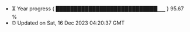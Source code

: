 - ⏳ Year progress { ████████████████████████████▁▁ } 95.67 %
- ⏰ Updated on Sat, 16 Dec 2023 04:20:37 GMT

